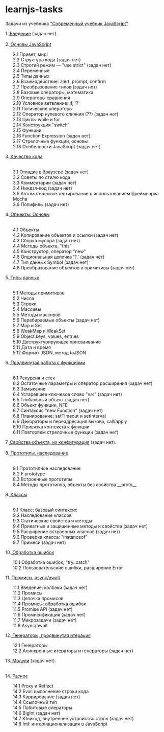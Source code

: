 # learnjs-tasks

<p>Задачи из учебника  <a href="https://learn.javascript.ru/">"Современный учебник JavaScript"</a>

1.<a href="https://learn.javascript.ru/getting-started"> Введение</a> (задач нет).<br><br>
2.<a href="https://learn.javascript.ru/first-steps"> Основы JavaScript</a><br>
<ul type='None'>
  <li>2.1 Привет, мир!</li>
  <li>2.2 Структура кода (задач нет)</li>
  <li>2.3 Строгий режим — "use strict" (задач нет)</li>
  <li>2.4 Переменные</li>
  <li>2.5 Типы данных</li>
  <li>2.6 Взаимодействие: alert, prompt, confirm</li>
  <li>2.7 Преобразование типов (задач нет)</li>
  <li>2.8 Базовые операторы, математика</li>
  <li>2.9 Операторы сравнения</li>
  <li>2.10 Условное ветвление: if, '?'</li>
  <li>2.11 Логические операторы</li>
  <li>2.12 Оператор нулевого слияния (??) (задач нет)</li>
  <li>2.13 Циклы while и for</li>
  <li>2.14 Конструкция "switch"</li>
  <li>2.15 Функции</li>
  <li>2.16 Function Expression (задач нет)</li>
  <li>2.17 Стрелочные функции, основы</li>
  <li>2.18 Особенности JavaScript (задач нет)</li>
  </ul>
3.<a href="https://learn.javascript.ru/code-quality"> Качество кода</a><br><br>
  <ul type='None'>
    <li>3.1 Отладка в браузере  (задач нет)</li>
    <li>3.2 Советы по стилю кода</li>
    <li>3.3 Комментарии (задач нет)</li>
    <li>3.4 Ниндзя-код (задач нет)</li>
    <li>3.5 Автоматическое тестирование c использованием фреймворка Mocha</li>
    <li>3.6 Полифилы (задач нет)</li>
 </ul>
4.<a href="https://learn.javascript.ru/object-basics"> Объекты: Основы</a><br><br>
   <ul type='None'>
    <li>4.1 Объекты</li>
    <li>4.2 Копирование объектов и ссылки (задач нет)</li>
    <li>4.3 Сборка мусора (задач нет)</li>
    <li>4.4 Методы объекта, "this"</li>
    <li>4.5 Конструктор, оператор "new"</li>
    <li>4.6 Опциональная цепочка '?.' (задач нет)</li>
    <li>4.7 Тип данных Symbol (задач нет)</li>
    <li>4.8 Преобразование объектов в примитивы (задач нет)</li>
   </ul>
5.<a href="https://learn.javascript.ru/data-types"> Типы данных</a><br><br>
<ul type='None'>
  <li>5.1 Методы примитивов</li>
  <li>5.2 Числа</li>
  <li>5.3 Строки</li>
  <li>5.4 Массивы</li>
  <li>5.5 Методы массивов</li>
  <li>5.6 Перебираемые объекты (задач нет)</li>
  <li>5.7 Map и Set</li>
  <li>5.8 WeakMap и WeakSet</li>
  <li>5.9 Object.keys, values, entries</li>
  <li>5.10 Деструктурирующее присваивание</li>
  <li>5.11 Дата и время</li>
  <li>5.12 Формат JSON, метод toJSON</li>
 </ul>
6.<a href="https://learn.javascript.ru/advanced-functions"> Продвинутая работа с функциями</a><br><br>
<ul type='None'>
  <li>6.1 Рекурсия и стек</li>
  <li>6.2 Остаточные параметры и оператор расширения (задач нет)</li>
  <li>6.3 Замыкание</li>
  <li>6.4 Устаревшее ключевое слово "var" (задач нет)</li>
  <li>6.5 Глобальный объект (задач нет)</li>
  <li>6.6 Объект функции, NFE</li>
  <li>6.7 Синтаксис "new Function" (задач нет)</li>
  <li>6.8 Планирование: setTimeout и setInterval</li>
  <li>6.9 Декораторы и переадресация вызова, call/apply</li>
  <li>6.10 Привязка контекста к функции</li>
  <li>6.11 Повторяем стрелочные функции (задач нет)</li>
 </ul>
7.<a href="https://learn.javascript.ru/object-properties"> Свойства объекта, их конфигурация</a> (задач нет).<br><br>
8.<a href="https://learn.javascript.ru/prototypes"> Прототипы, наследование</a><br><br>
<ul type='None'>
  <li>8.1 Прототипное наследование</li>
  <li>8.2 F.prototype</li>
  <li>8.3 Встроенные прототипы</li>
  <li>8.4 Методы прототипов, объекты без свойства __proto__</li>
</ul>
9.<a href="https://learn.javascript.ru/classes"> Классы</a><br><br>
<ul type='None'>
  <li>9.1 Класс: базовый синтаксис</li>
  <li>9.2 Наследование классов</li>
  <li>9.3 Статические свойства и методы</li>
  <li>9.4 Приватные и защищённые методы и свойства (задач нет)</li>
  <li>9.5 Расширение встроенных классов (задач нет)</li>
  <li>9.6 Проверка класса: "instanceof"</li>
  <li>9.7 Примеси (задач нет)</li>
 </ul>
 
  10.<a href="https://learn.javascript.ru/error-handling"> Обработка ошибок</a>
<ul type='None'>
  <li>10.1 Обработка ошибок, "try..catch"</li>
  <li>10.2 Пользовательские ошибки, расширение Error</li>
</ul>

11.<a href="https://learn.javascript.ru/async"> Промисы, async/await</a>  
<ul type='None'>
  <li>11.1 Введение: колбэки (задач нет)</li>
  <li>11.2 Промисы</li>
  <li>11.3 Цепочка промисов</li>
  <li>11.4 Промисы: обработка ошибок</li>
  <li>11.5 Promise API (задач нет)</li>
  <li>11.6 Промисификация (задач нет)</li>
  <li>11.7 Микрозадачи (задач нет)</li>
  <li>11.8 Async/await</li>
</ul> 

12.<a href="https://learn.javascript.ru/generators-iterators"> Генераторы, продвинутая итерация</a>
<ul type='None'>
  <li>12.1 Генераторы</li>
  <li>12.2 Асинхронные итераторы и генераторы (задач нет)</li>
</ul>

13.<a href="https://learn.javascript.ru/modules"> Модули</a> (задач нет).<br><br>

14.<a href="https://learn.javascript.ru/js-misc"> Разное</a>
<ul type='None'>
<li>14.1 Proxy и Reflect</li>
<li>14.2 Eval: выполнение строки кода</li>
<li>14.3 Каррирование (задач нет)</li>
<li>14.4 Ссылочный тип</li>
<li>14.5 Побитовые операторы</li>
<li>14.6 BigInt (задач нет)</li>
<li>14.7 Юникод, внутреннее устройство строк (задач нет)</li>
<li>14.8 Intl: интернационализация в JavaScript</li>
</ul>
   
   
   
   
   
